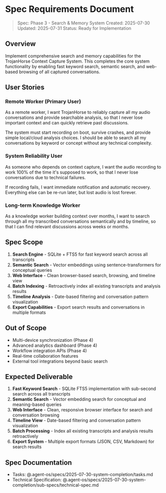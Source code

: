 # Spec Requirements Document

> Spec: Phase 3 - Search & Memory System
> Created: 2025-07-30
> Updated: 2025-07-31
> Status: Ready for Implementation

## Overview

Implement comprehensive search and memory capabilities for the TrojanHorse Context Capture System. This completes the core system functionality by enabling fast keyword search, semantic search, and web-based browsing of all captured conversations.

## User Stories

### Remote Worker (Primary User)

As a remote worker, I want TrojanHorse to reliably capture all my audio conversations and provide searchable analysis, so that I never lose important context and can quickly retrieve past discussions.

The system must start recording on boot, survive crashes, and provide simple local/cloud analysis choices. I should be able to search all my conversations by keyword or concept without any technical complexity.

### System Reliability User  

As someone who depends on context capture, I want the audio recording to work 100% of the time it's supposed to work, so that I never lose conversations due to technical failures.

If recording fails, I want immediate notification and automatic recovery. Everything else can be re-run later, but lost audio is lost forever.

### Long-term Knowledge Worker

As a knowledge worker building context over months, I want to search through all my transcribed conversations semantically and by timeline, so that I can find relevant discussions across weeks or months.

## Spec Scope

1. **Search Engine** - SQLite + FTS5 for fast keyword search across all transcripts
2. **Semantic Search** - Vector embeddings using sentence-transformers for conceptual queries  
3. **Web Interface** - Clean browser-based search, browsing, and timeline view
4. **Batch Indexing** - Retroactively index all existing transcripts and analysis results
5. **Timeline Analysis** - Date-based filtering and conversation pattern visualization
6. **Export Capabilities** - Export search results and conversations in multiple formats

## Out of Scope

- Multi-device synchronization (Phase 4)
- Advanced analytics dashboard (Phase 4)  
- Workflow integration APIs (Phase 4)
- Real-time collaboration features
- External tool integrations beyond basic search

## Expected Deliverable

1. **Fast Keyword Search** - SQLite FTS5 implementation with sub-second search across all transcripts
2. **Semantic Search** - Vector embedding search for conceptual and meaning-based queries
3. **Web Interface** - Clean, responsive browser interface for search and conversation browsing
4. **Timeline View** - Date-based filtering and conversation pattern visualization
5. **Batch Processing** - Index all existing transcripts and analysis results retroactively
6. **Export System** - Multiple export formats (JSON, CSV, Markdown) for search results

## Spec Documentation

- Tasks: @.agent-os/specs/2025-07-30-system-completion/tasks.md
- Technical Specification: @.agent-os/specs/2025-07-30-system-completion/sub-specs/technical-spec.md